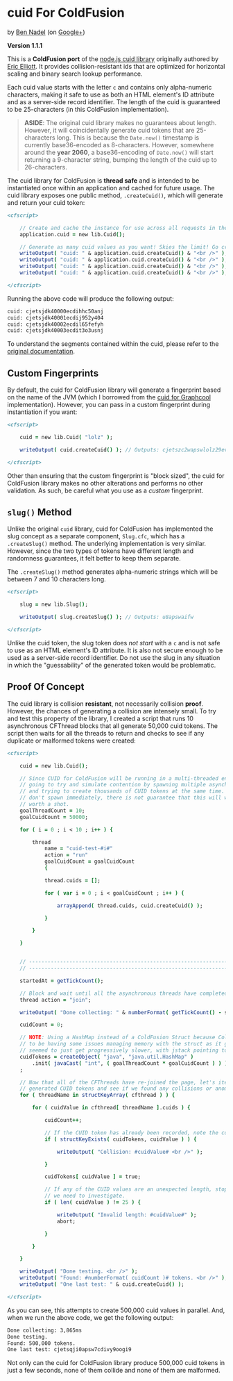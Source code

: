 
# cuid For ColdFusion

by [Ben Nadel][bennadel] (on [Google+][googleplus])

**Version 1.1.1**

This is a **ColdFusion port** of the [node.js cuid library][cuid] originally authored by
[Eric Elliott][ericelliott]. It provides collision-resistant ids that are optimized for
horizontal scaling and binary search lookup performance.

Each cuid value starts with the letter `c` and contains only alpha-numeric characters,
making it safe to use as both an HTML element's ID attribute and as a server-side record
identifier. The length of the cuid is guaranteed to be 25-characters (in this ColdFusion
implementation).

> **ASIDE**: The original cuid library makes no guarantees about length. However, it will
> coincidentally generate cuid tokens that are 25-characters long. This is because the
> `Date.now()` timestamp is currently base36-encoded as 8-characters. However, somewhere
> around the **year 2060**, a base36-encoding of `Date.now()` will start returning a
> 9-character string, bumping the length of the cuid up to 26-characters.

The cuid library for ColdFusion is **thread safe** and is intended to be instantiated
once within an application and cached for future usage. The cuid library exposes one
public method, `.createCuid()`, which will generate and return your cuid token:

```cfc
<cfscript>

	// Create and cache the instance for use across all requests in the application.
	application.cuid = new lib.Cuid();

	// Generate as many cuid values as you want! Skies the limit! Go cra-cra!
	writeOutput( "cuid: " & application.cuid.createCuid() & "<br />" );
	writeOutput( "cuid: " & application.cuid.createCuid() & "<br />" );
	writeOutput( "cuid: " & application.cuid.createCuid() & "<br />" );
	writeOutput( "cuid: " & application.cuid.createCuid() & "<br />" );

</cfscript>
```

Running the above code will produce the following output:

```txt
cuid: cjetsjdk40000ecdihhc50anj
cuid: cjetsjdk40001ecdij952y404
cuid: cjetsjdk40002ecdil65fefyh
cuid: cjetsjdk40003ecdit3o3usnj
```

To understand the segments contained within the cuid, please refer to the [original
documentation][cuid].

## Custom Fingerprints

By default, the cuid for ColdFusion library will generate a fingerprint based on the name
of the JVM (which I borrowed from the [cuid for Graphcool][graphcool] implementation).
However, you can pass in a custom fingerprint during instantiation if you want:

```cfc
<cfscript>

	cuid = new lib.Cuid( "lolz" );

	writeOutput( cuid.createCuid() ); // Outputs: cjetszc2wapswlolz29ev17go

</cfscript>
```

Other than ensuring that the custom fingerprint is "block sized", the cuid for ColdFusion
library makes no other alterations and performs no other validation. As such, be careful
what you use as a _custom_ fingerprint.

## `slug()` Method

Unlike the original `cuid` library, cuid for ColdFusion has implemented the slug concept
as a separate component, `Slug.cfc`, which has a `.createSlug()` method. The underlying
implementation is very similar. However, since the two types of tokens have different
length and randomness guarantees, it felt better to keep them separate.

The `.createSlug()` method generates alpha-numeric strings which will be between 7 and 10
characters long.

```cfc
<cfscript>

	slug = new lib.Slug();

	writeOutput( slug.createSlug() ); // Outputs: u8apswaifw

</cfscript>
```

Unlike the cuid token, the slug token does _not start_ with a `c` and is not safe to use
as an HTML element's ID attribute. It is also not secure enough to be used as a
server-side record identifier. Do not use the slug in any situation in which the
"guessability" of the generated token would be problematic.

## Proof Of Concept

The cuid library is collision **resistant**, not necessarily collision **proof**.
However, the chances of generating a collision are intensely small. To try and test this
property of the library, I created a script that runs 10 asynchronous CFThread blocks
that all generate 50,000 cuid tokens. The script then waits for all the threads to return
and checks to see if any duplicate or malformed tokens were created:

```cfc
<cfscript>

	cuid = new lib.Cuid();

	// Since CUID for ColdFusion will be running in a multi-threaded environment, we are
	// going to try and simulate contention by spawning multiple asynchronous threads
	// and trying to create thousands of CUID tokens at the same time. Because threads
	// don't spawn immediately, there is not guarantee that this will work; but, it's
	// worth a shot.
	goalThreadCount = 10;
	goalCuidCount = 50000;

	for ( i = 0 ; i < 10 ; i++ ) {

		thread
			name = "cuid-test-#i#"
			action = "run"
			goalCuidCount = goalCuidCount
			{

			thread.cuids = [];

			for ( var i = 0 ; i < goalCuidCount ; i++ ) {

				arrayAppend( thread.cuids, cuid.createCuid() );

			}

		}

	}


	// ------------------------------------------------------------------------------- //
	// ------------------------------------------------------------------------------- //

	startedAt = getTickCount();

	// Block and wait until all the asynchronous threads have completed.
	thread action = "join";

	writeOutput( "Done collecting: " & numberFormat( getTickCount() - startedAt ) & "ms<br />" );

	cuidCount = 0;

	// NOTE: Using a HashMap instead of a ColdFusion Struct because ColdFusion seemed
	// to be having some issues managing memory with the struct as it grew - my machine
	// seemed to just get progressively slower, with jstack pointing to struct keys.
	cuidTokens = createObject( "java", "java.util.HashMap" )
		.init( javaCast( "int", ( goalThreadCount * goalCuidCount ) ) )
	;

	// Now that all of the CFThreads have re-joined the page, let's iterate over the
	// generated CUID tokens and see if we found any collisions or anomalies.
	for ( threadName in structKeyArray( cfthread ) ) {

		for ( cuidValue in cfthread[ threadName ].cuids ) {

			cuidCount++;

			// If the CUID token has already been recorded, note the conflict.
			if ( structKeyExists( cuidTokens, cuidValue ) ) {

				writeOutput( "Collision: #cuidValue# <br />" );

			}

			cuidTokens[ cuidValue ] = true;

			// If any of the CUID values are an unexpected length, stop processing -
			// we need to investigate.
			if ( len( cuidValue ) != 25 ) {

				writeOutput( "Invalid length: #cuidValue#" );
				abort;

			}

		}

	}

	writeOutput( "Done testing. <br />" );
	writeOutput( "Found: #numberFormat( cuidCount )# tokens. <br />" );
	writeOutput( "One last test: " & cuid.createCuid() );

</cfscript>
```

As you can see, this attempts to create 500,000 cuid values in parallel. And, when we run
the above code, we get the following output:

```txt
Done collecting: 3,865ms
Done testing. 
Found: 500,000 tokens. 
One last test: cjetsqji0apsw7cdivy9oogi9
```

Not only can the cuid for ColdFusion library produce 500,000 cuid tokens in just a few
seconds, none of them collide and none of them are malformed.


[bennadel]: http://www.bennadel.com
[cuid]: https://github.com/ericelliott/cuid
[ericelliott]: https://medium.com/@_ericelliott
[googleplus]: https://plus.google.com/108976367067760160494?rel=author
[graphcool]: https://github.com/graphcool/cuid-java
